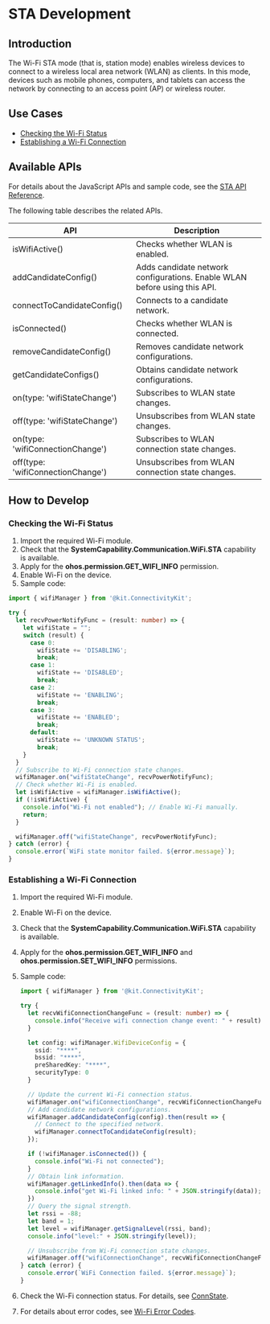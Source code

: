 # STA Development

<!--Kit: Connectivity Kit-->
<!--Subsystem: Communication-->
<!--Owner: @qq_43802146-->
<!--Designer: @qq_43802146-->
<!--Tester: @furryfurry123-->
<!--Adviser: @zhang_yixin13-->
## Introduction
The Wi-Fi STA mode (that is, station mode) enables wireless devices to connect to a wireless local area network (WLAN) as clients. In this mode, devices such as mobile phones, computers, and tablets can access the network by connecting to an access point (AP) or wireless router.


## Use Cases

- [Checking the Wi-Fi Status](#checking-the-wi-fi-status)
- [Establishing a Wi-Fi Connection](#establishing-a-wi-fi-connection)

## Available APIs

For details about the JavaScript APIs and sample code, see the [STA API Reference](../../reference/apis-connectivity-kit/js-apis-wifiManager.md).

The following table describes the related APIs.

| API| Description|
| -------- | -------- |
| isWifiActive() | Checks whether WLAN is enabled.|
| addCandidateConfig() | Adds candidate network configurations. Enable WLAN before using this API.|
| connectToCandidateConfig() | Connects to a candidate network.|
| isConnected() | Checks whether WLAN is connected.|
| removeCandidateConfig() | Removes candidate network configurations.|
| getCandidateConfigs() | Obtains candidate network configurations.|
| on(type: 'wifiStateChange') | Subscribes to WLAN state changes.|
| off(type: 'wifiStateChange') | Unsubscribes from WLAN state changes.|
| on(type: 'wifiConnectionChange') | Subscribes to WLAN connection state changes.|
| off(type: 'wifiConnectionChange') | Unsubscribes from WLAN connection state changes.|


## How to Develop

### Checking the Wi-Fi Status
1. Import the required Wi-Fi module.
2. Check that the **SystemCapability.Communication.WiFi.STA** capability is available.
3. Apply for the **ohos.permission.GET_WIFI_INFO** permission.
4. Enable Wi-Fi on the device.
5. Sample code:

```ts
import { wifiManager } from '@kit.ConnectivityKit';

try {
  let recvPowerNotifyFunc = (result: number) => {
    let wifiState = "";
    switch (result) {
      case 0:
        wifiState += 'DISABLING';
        break;
      case 1:
        wifiState += 'DISABLED';
        break;
      case 2:
        wifiState += 'ENABLING';
        break;
      case 3:
        wifiState += 'ENABLED';
        break;
      default:
        wifiState += 'UNKNOWN STATUS';
        break;
    }
  }
  // Subscribe to Wi-Fi connection state changes.
  wifiManager.on("wifiStateChange", recvPowerNotifyFunc);
  // Check whether Wi-Fi is enabled.
  let isWifiActive = wifiManager.isWifiActive();
  if (!isWifiActive) {
    console.info("Wi-Fi not enabled"); // Enable Wi-Fi manually.
    return;
  }

  wifiManager.off("wifiStateChange", recvPowerNotifyFunc);
} catch (error) {
  console.error(`WiFi state monitor failed. ${error.message}`);
}
```

### Establishing a Wi-Fi Connection
1. Import the required Wi-Fi module.
2. Enable Wi-Fi on the device.
3. Check that the **SystemCapability.Communication.WiFi.STA** capability is available.
4. Apply for the **ohos.permission.GET_WIFI_INFO** and **ohos.permission.SET_WIFI_INFO** permissions.
5. Sample code:

   ```ts
   import { wifiManager } from '@kit.ConnectivityKit';

   try {
     let recvWifiConnectionChangeFunc = (result: number) => {
       console.info("Receive wifi connection change event: " + result);
     }

     let config: wifiManager.WifiDeviceConfig = {
       ssid: "****",
       bssid: "****",
       preSharedKey: "****",
       securityType: 0
     }

     // Update the current Wi-Fi connection status.
     wifiManager.on("wifiConnectionChange", recvWifiConnectionChangeFunc);
     // Add candidate network configurations.
     wifiManager.addCandidateConfig(config).then(result => {
       // Connect to the specified network.
       wifiManager.connectToCandidateConfig(result);
     });

     if (!wifiManager.isConnected()) {
       console.info("Wi-Fi not connected");
     }
     // Obtain link information.
     wifiManager.getLinkedInfo().then(data => {
       console.info("get Wi-Fi linked info: " + JSON.stringify(data));
     })
     // Query the signal strength.
     let rssi = -88;
     let band = 1;
     let level = wifiManager.getSignalLevel(rssi, band);
     console.info("level:" + JSON.stringify(level));

     // Unsubscribe from Wi-Fi connection state changes.
     wifiManager.off("wifiConnectionChange", recvWifiConnectionChangeFunc);
   } catch (error) {
     console.error(`WiFi Connection failed. ${error.message}`);
   }
   ```
6. Check the Wi-Fi connection status. For details, see [ConnState](../../reference/apis-connectivity-kit/js-apis-wifiManager.md#connstate9).
7. For details about error codes, see [Wi-Fi Error Codes](../../reference/apis-connectivity-kit/errorcode-wifi.md).
